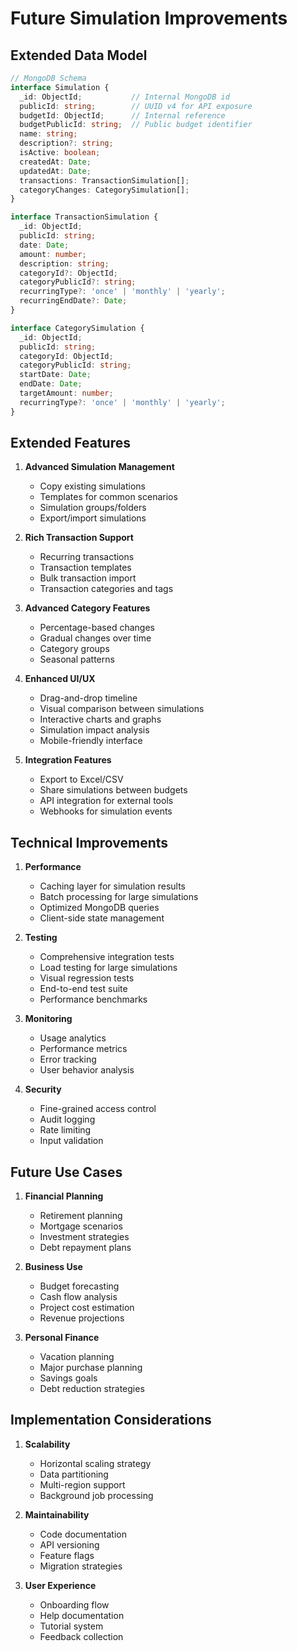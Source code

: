 # Future Simulation Improvements

## Extended Data Model

```typescript
// MongoDB Schema
interface Simulation {
  _id: ObjectId;           // Internal MongoDB id
  publicId: string;        // UUID v4 for API exposure
  budgetId: ObjectId;      // Internal reference
  budgetPublicId: string;  // Public budget identifier
  name: string;
  description?: string;
  isActive: boolean;
  createdAt: Date;
  updatedAt: Date;
  transactions: TransactionSimulation[];
  categoryChanges: CategorySimulation[];
}

interface TransactionSimulation {
  _id: ObjectId;
  publicId: string;
  date: Date;
  amount: number;
  description: string;
  categoryId?: ObjectId;
  categoryPublicId?: string;
  recurringType?: 'once' | 'monthly' | 'yearly';
  recurringEndDate?: Date;
}

interface CategorySimulation {
  _id: ObjectId;
  publicId: string;
  categoryId: ObjectId;
  categoryPublicId: string;
  startDate: Date;
  endDate: Date;
  targetAmount: number;
  recurringType?: 'once' | 'monthly' | 'yearly';
}
```

## Extended Features

1. **Advanced Simulation Management**
   - Copy existing simulations
   - Templates for common scenarios
   - Simulation groups/folders
   - Export/import simulations

2. **Rich Transaction Support**
   - Recurring transactions
   - Transaction templates
   - Bulk transaction import
   - Transaction categories and tags

3. **Advanced Category Features**
   - Percentage-based changes
   - Gradual changes over time
   - Category groups
   - Seasonal patterns

4. **Enhanced UI/UX**
   - Drag-and-drop timeline
   - Visual comparison between simulations
   - Interactive charts and graphs
   - Simulation impact analysis
   - Mobile-friendly interface

5. **Integration Features**
   - Export to Excel/CSV
   - Share simulations between budgets
   - API integration for external tools
   - Webhooks for simulation events

## Technical Improvements

1. **Performance**
   - Caching layer for simulation results
   - Batch processing for large simulations
   - Optimized MongoDB queries
   - Client-side state management

2. **Testing**
   - Comprehensive integration tests
   - Load testing for large simulations
   - Visual regression tests
   - End-to-end test suite
   - Performance benchmarks

3. **Monitoring**
   - Usage analytics
   - Performance metrics
   - Error tracking
   - User behavior analysis

4. **Security**
   - Fine-grained access control
   - Audit logging
   - Rate limiting
   - Input validation

## Future Use Cases

1. **Financial Planning**
   - Retirement planning
   - Mortgage scenarios
   - Investment strategies
   - Debt repayment plans

2. **Business Use**
   - Budget forecasting
   - Cash flow analysis
   - Project cost estimation
   - Revenue projections

3. **Personal Finance**
   - Vacation planning
   - Major purchase planning
   - Savings goals
   - Debt reduction strategies

## Implementation Considerations

1. **Scalability**
   - Horizontal scaling strategy
   - Data partitioning
   - Multi-region support
   - Background job processing

2. **Maintainability**
   - Code documentation
   - API versioning
   - Feature flags
   - Migration strategies

3. **User Experience**
   - Onboarding flow
   - Help documentation
   - Tutorial system
   - Feedback collection 